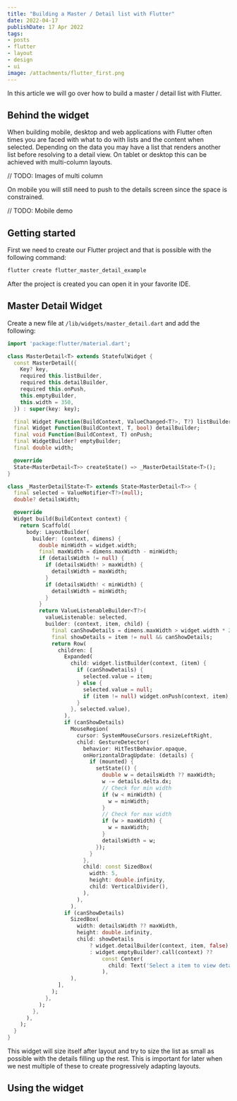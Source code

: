 ```yaml
---
title: "Building a Master / Detail list with Flutter"
date: 2022-04-17
publishDate: 17 Apr 2022
tags:
- posts
- flutter
- layout
- design
- ui
image: /attachments/flutter_first.png
---
```


In this article we will go over how to build a master / detail list with Flutter.

## Behind the widget

When building mobile, desktop and web applications with Flutter often times you are faced with what to do with lists and the content when selected. Depending on the data you may have a list that renders another list before resolving to a detail view. On tablet or desktop this can be achieved with multi-column layouts.

// TODO: Images of multi column

On mobile you will still need to push to the details screen since the space is constrained.

// TODO: Mobile demo

## Getting started

First we need to create our Flutter project and that is possible with the following command:

```bash
flutter create flutter_master_detail_example
```

After the project is created you can open it in your favorite IDE.

## Master Detail Widget

Create a new file at `/lib/widgets/master_detail.dart` and add the following:

```dart
import 'package:flutter/material.dart';

class MasterDetail<T> extends StatefulWidget {
  const MasterDetail({
    Key? key,
    required this.listBuilder,
    required this.detailBuilder,
    required this.onPush,
    this.emptyBuilder,
    this.width = 350,
  }) : super(key: key);

  final Widget Function(BuildContext, ValueChanged<T?>, T?) listBuilder;
  final Widget Function(BuildContext, T, bool) detailBuilder;
  final void Function(BuildContext, T) onPush;
  final WidgetBuilder? emptyBuilder;
  final double width;

  @override
  State<MasterDetail<T>> createState() => _MasterDetailState<T>();
}

class _MasterDetailState<T> extends State<MasterDetail<T>> {
  final selected = ValueNotifier<T?>(null);
  double? detailsWidth;

  @override
  Widget build(BuildContext context) {
    return Scaffold(
      body: LayoutBuilder(
        builder: (context, dimens) {
          double minWidth = widget.width;
          final maxWidth = dimens.maxWidth - minWidth;
          if (detailsWidth != null) {
            if (detailsWidth! > maxWidth) {
              detailsWidth = maxWidth;
            }
            if (detailsWidth! < minWidth) {
              detailsWidth = minWidth;
            }
          }
          return ValueListenableBuilder<T?>(
            valueListenable: selected,
            builder: (context, item, child) {
              final canShowDetails = dimens.maxWidth > widget.width * 2;
              final showDetails = item != null && canShowDetails;
              return Row(
                children: [
                  Expanded(
                    child: widget.listBuilder(context, (item) {
                      if (canShowDetails) {
                        selected.value = item;
                      } else {
                        selected.value = null;
                        if (item != null) widget.onPush(context, item);
                      }
                    }, selected.value),
                  ),
                  if (canShowDetails)
                    MouseRegion(
                      cursor: SystemMouseCursors.resizeLeftRight,
                      child: GestureDetector(
                        behavior: HitTestBehavior.opaque,
                        onHorizontalDragUpdate: (details) {
                          if (mounted) {
                            setState(() {
                              double w = detailsWidth ?? maxWidth;
                              w -= details.delta.dx;
                              // Check for min width
                              if (w < minWidth) {
                                w = minWidth;
                              }
                              // Check for max width
                              if (w > maxWidth) {
                                w = maxWidth;
                              }
                              detailsWidth = w;
                            });
                          }
                        },
                        child: const SizedBox(
                          width: 5,
                          height: double.infinity,
                          child: VerticalDivider(),
                        ),
                      ),
                    ),
                  if (canShowDetails)
                    SizedBox(
                      width: detailsWidth ?? maxWidth,
                      height: double.infinity,
                      child: showDetails
                          ? widget.detailBuilder(context, item, false)
                          : widget.emptyBuilder?.call(context) ??
                              const Center(
                                child: Text('Select a item to view details'),
                              ),
                    ),
                ],
              );
            },
          );
        },
      ),
    );
  }
}

```

This widget will size itself after layout and try to size the list as small as possible with the details filling up the rest. This is important for later when we nest multiple of these to create progressively adapting layouts.

## Using the widget
